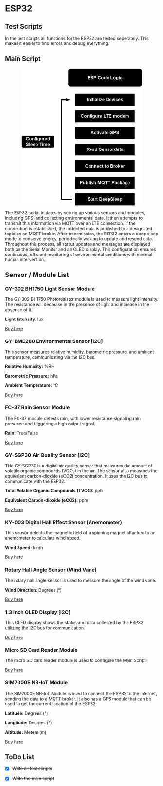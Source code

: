 # ESP32

## Test Scripts

In the test scripts all functions for the ESP32 are tested seperately. This makes it easier to find errors and debug everything.   

## Main Script

<p align="center">
    <img src="./img/codeLogic.png" alt="codeLogic" width="400" align="center">
</p>

The ESP32 script initiates by setting up various sensors and modules, including GPS, and collecting environmental data. It then attempts to transmit this information via MQTT over an LTE connection. If the connection is established, the collected data is published to a designated topic on an MQTT broker. After transmission, the ESP32 enters a deep sleep mode to conserve energy, periodically waking to update and resend data. Throughout this process, all status updates and messages are displayed both on the Serial Monitor and an OLED display. This configuration ensures continuous, efficient monitoring of environmental conditions with minimal human intervention.

## Sensor / Module List

### GY-302 BH1750 Light Sensor Module

The GY-302 BH1750 Photoresistor module is used to measure light intensity. The resistance will decrease in the presence of light and increase in the absence of it. 

**Light Intensity:** lux

[Buy here](https://www.az-delivery.com/products/gy-302-bh1750-lichtsensor-lichtstaerke-modul-fuer-arduino-und-raspberry-pi)

### GY-BME280 Environmental Sensor [I2C]

This sensor measures relative humidity, barometric pressure, and ambient temperature, communicating via the I2C bus.

**Relative Humidity:** %RH

**Barometric Pressure:** hPa

**Ambient Temperature:** °C

[Buy here](https://www.bosch-sensortec.com/products/environmental-sensors/humidity-sensors-bme280/)

### FC-37 Rain Sensor Module

The FC-37 module detects rain, with lower resistance signaling rain presence and triggering a high output signal.

**Rain:** True/False

[Buy here](https://www.az-delivery.com/en/products/regen-sensor-modul)

### GY-SGP30 Air Quality Sensor [I2C]

THe GY-SGP30 is a digital air quality sensor that measures the amount of volatile organic compounds (VOCs) in the air. The sensor also measures the equivalent carbon-dioxide (eCO2) concentration.
It uses the I2C bus to communicate with the ESP32.

**Total Volatile Organic Compounds (TVOC):** ppb

**Equivalent Carbon-dioxide (eCO2):** ppm

[Buy here](https://funduinoshop.com/elektronische-module/sensoren/gase/gy-sgp30-tvoc-sensor-fuer-luftqualitaet-eco2)

### KY-003 Digital Hall Effect Sensor (Anemometer)

This sensor detects the magnetic field of a spinning magnet attached to an anemometer to calculate wind speed.

**Wind Speed:** km/h

[Buy here](https://www.az-delivery.com/en/products/hall-sensor-modul-digital)

### Rotary Hall Angle Sensor (Wind Vane)

The rotary hall angle sensor is used to measure the angle of the wind vane.

**Wind Direction:** Degrees (°)

[Buy here](https://www.aliexpress.com/item/4000143910873.html?gatewayAdapt=glo2deu)

### 1.3 inch OLED Display [I2C]

This OLED display shows the status and data collected by the ESP32, utilizing the I2C bus for communication.

[Buy here](https://www.az-delivery.de/en/products/1-3zoll-i2c-oled-display)

### Micro SD Card Reader Module

The micro SD card reader module is used to configure the Main Script.

[Buy here](https://www.az-delivery.de/en/products/copy-of-spi-reader-micro-speicherkartenmodul-fur-arduino)

### SIM7000E NB-IoT Module

The SIM7000E NB-IoT Module is used to connect the ESP32 to the internet, sending the data to a MQTT broker.
It also has a GPS module that can be used to get the current location of the ESP32.

**Latitude:** Degrees (°)

**Longitude:** Degrees (°)

**Altitude:** Meters (m)

[Buy here](https://www.waveshare.com/sim7000e-nb-iot-hat.htm)

## ToDo List

- [x] ~~Write all test scripts~~
- [x] ~~Write the main script~~









